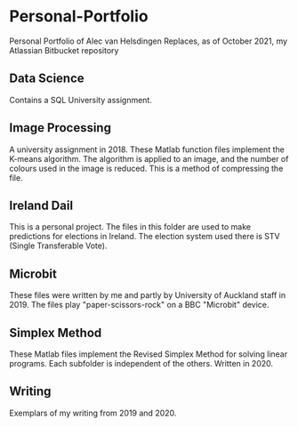 # Personal-Portfolio
Personal Portfolio of Alec van Helsdingen
Replaces, as of October 2021, my Atlassian Bitbucket repository

## Data Science
Contains a SQL University assignment. 

## Image Processing
A university assignment in 2018. These Matlab function files implement the K-means algorithm.
The algorithm is applied to an image, and the number of colours used in the image is reduced.
This is a method of compressing the file.

## Ireland Dail
This is a personal project. The files in this folder are used to make predictions for elections in Ireland.
The election system used there is STV (Single Transferable Vote).

## Microbit
These files were written by me and partly by University of Auckland staff in 2019. The files play "paper-scissors-rock"
on a BBC "Microbit" device.

## Simplex Method
These Matlab files implement the Revised Simplex Method for solving linear programs. Each subfolder is independent of the others.
Written in 2020.

## Writing
Exemplars of my writing from 2019 and 2020. 
